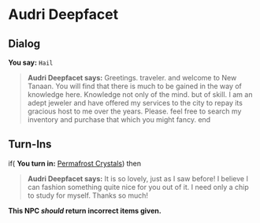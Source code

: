 # Audri Deepfacet






## Dialog

**You say:** `Hail`



>**Audri Deepfacet says:** Greetings. traveler. and welcome to New Tanaan. You will find that there is much to be gained in the way of knowledge here. Knowledge not only of the mind. but of skill. I am an adept jeweler and have offered my services to the city to repay its gracious host to me over the years. Please. feel free to search my inventory and purchase that which you might fancy.
end

## Turn-Ins



if( **You turn in:** [Permafrost Crystals](/item/22121)) then


>**Audri Deepfacet says:** It is so lovely, just as I saw before! I believe I can fashion something quite nice for you out of it. I need only a chip to study for myself. Thanks so much! 

**This NPC *should* return incorrect items given.**





